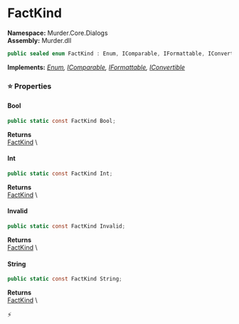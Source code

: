 # FactKind

**Namespace:** Murder.Core.Dialogs \
**Assembly:** Murder.dll

```csharp
public sealed enum FactKind : Enum, IComparable, IFormattable, IConvertible
```

**Implements:** _[Enum](https://learn.microsoft.com/en-us/dotnet/api/System.Enum?view=net-7.0), [IComparable](https://learn.microsoft.com/en-us/dotnet/api/System.IComparable?view=net-7.0), [IFormattable](https://learn.microsoft.com/en-us/dotnet/api/System.IFormattable?view=net-7.0), [IConvertible](https://learn.microsoft.com/en-us/dotnet/api/System.IConvertible?view=net-7.0)_

### ⭐ Properties
#### Bool
```csharp
public static const FactKind Bool;
```

**Returns** \
[FactKind](/Murder/Core/Dialogs/FactKind.html) \
#### Int
```csharp
public static const FactKind Int;
```

**Returns** \
[FactKind](/Murder/Core/Dialogs/FactKind.html) \
#### Invalid
```csharp
public static const FactKind Invalid;
```

**Returns** \
[FactKind](/Murder/Core/Dialogs/FactKind.html) \
#### String
```csharp
public static const FactKind String;
```

**Returns** \
[FactKind](/Murder/Core/Dialogs/FactKind.html) \


⚡